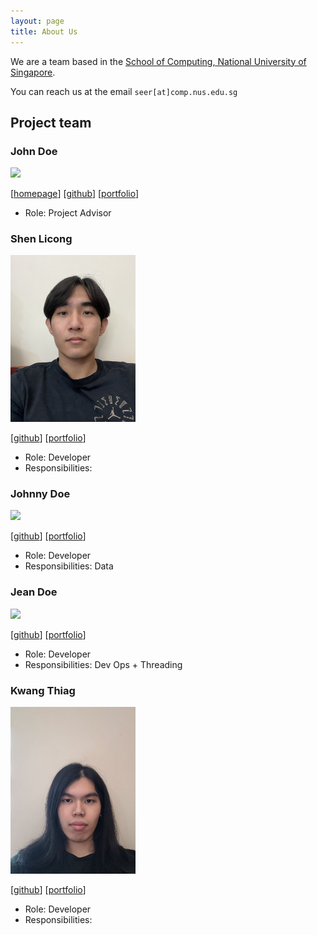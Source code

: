 ```yaml
---
layout: page
title: About Us
---
```


We are a team based in the [School of Computing, National University of Singapore](http://www.comp.nus.edu.sg).

You can reach us at the email `seer[at]comp.nus.edu.sg`

## Project team

### John Doe

<img src="images/johndoe.png" width="200px">

[[homepage](http://www.comp.nus.edu.sg/~damithch)]
[[github](https://github.com/johndoe)]
[[portfolio](team/dinde2004.md)]

* Role: Project Advisor

### Shen Licong

<img src="images/Licong.png" width="200px">

[[github](http://github.com/licongshen12)]
[[portfolio](team/licongshen12.md)]

* Role: Developer
* Responsibilities: 

### Johnny Doe

<img src="images/johndoe.png" width="200px">

[[github](http://github.com/johndoe)]
[[portfolio](team/dinde2004.md)]

* Role: Developer
* Responsibilities: Data

### Jean Doe

<img src="images/johndoe.png" width="200px">

[[github](http://github.com/johndoe)]
[[portfolio](team/dinde2004.md)]

* Role: Developer
* Responsibilities: Dev Ops + Threading

### Kwang Thiag

<img src="images/kwangthiag.png" width="200px">

[[github](http://github.com/kwangthiag)]
[[portfolio](team/kwangthiag.md)]

* Role: Developer
* Responsibilities: 
